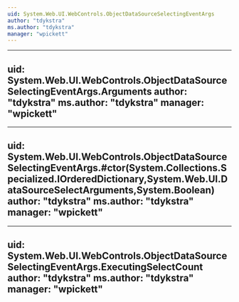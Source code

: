 ```yaml
---
uid: System.Web.UI.WebControls.ObjectDataSourceSelectingEventArgs
author: "tdykstra"
ms.author: "tdykstra"
manager: "wpickett"
---
```


---
uid: System.Web.UI.WebControls.ObjectDataSourceSelectingEventArgs.Arguments
author: "tdykstra"
ms.author: "tdykstra"
manager: "wpickett"
---

---
uid: System.Web.UI.WebControls.ObjectDataSourceSelectingEventArgs.#ctor(System.Collections.Specialized.IOrderedDictionary,System.Web.UI.DataSourceSelectArguments,System.Boolean)
author: "tdykstra"
ms.author: "tdykstra"
manager: "wpickett"
---

---
uid: System.Web.UI.WebControls.ObjectDataSourceSelectingEventArgs.ExecutingSelectCount
author: "tdykstra"
ms.author: "tdykstra"
manager: "wpickett"
---
